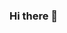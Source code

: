 ### Hi there 👋

<!--
**minhtoan137/minhtoan137** is a ✨ _special_ ✨ repository because its `README.md` (this file) appears on your GitHub profile.

Here are some ideas to get you started:

- 🔭 I’m currently working on making websites look nicer and have interesting moving pictures to make them more enjoyable to use
- 🌱 I’m currently learning Javascript, ReactJS, Redux, NextJS, React Native
- 👯 I’m looking to collaborate on making cool websites and building websites that are easy to use
- 🤔 I’m looking for help with understanding websites better
- 💬 Ask me about modern Javascript frameworks, best practices in front-end development, or anything related to web development
- 📫 How to reach me: https://www.facebook.com/minhtoan.duong.1/
- 😄 Pronouns: Tony or Dom(Dominic)
- ⚡ Fun fact: I love learning new things about coding, and once I stayed up all night building a website game (Flappy Bird clone)! It was hard, but I learned a lot about solving problems & self-research
-->
